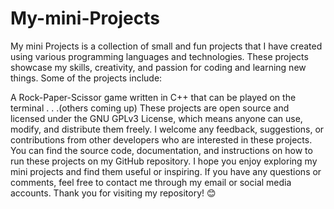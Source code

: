# My-mini-Projects
My mini Projects is a collection of small and fun projects that I have created using various programming languages and technologies. These projects showcase my skills, creativity, and passion for coding and learning new things. Some of the projects include:

A Rock-Paper-Scissor game written in C++ that can be played on the terminal
.
.
.(others coming up)
These projects are open source and licensed under the GNU GPLv3 License, which means anyone can use, modify, and distribute them freely. I welcome any feedback, suggestions, or contributions from other developers who are interested in these projects. You can find the source code, documentation, and instructions on how to run these projects on my GitHub repository.
I hope you enjoy exploring my mini projects and find them useful or inspiring. If you have any questions or comments, feel free to contact me through my email or social media accounts. Thank you for visiting my repository! 😊

